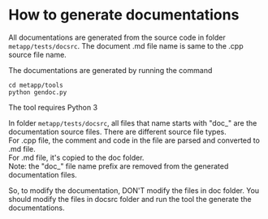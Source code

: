 # How to generate documentations

All documentations are generated from the source code in folder `metapp/tests/docsrc`. The document .md file name is same to the .cpp source file name.  

The documentations are generated by running the command  
```
cd metapp/tools
python gendoc.py 
```
The tool requires Python 3

In folder `metapp/tests/docsrc`, all files that name starts with "doc_" are the documentation source files. There are different source file types.  
For .cpp file, the comment and code in the file are parsed and converted to .md file.  
For .md file, it's copied to the doc folder.  
Note: the "doc_" file name prefix are removed from the generated documentation files.  

So, to modify the documentation, DON'T modify the files in doc folder. You should modify the files in docsrc folder and run the tool the generate the documentations.
